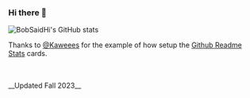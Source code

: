 ### Hi there 👋

![BobSaidHi's GitHub stats](https://github-readme-stats.vercel.app/api?username=BobSaidHi&show_icons=true&theme=transparent)

<!--![Top Langs](https://github-readme-stats.vercel.app/api/top-langs/?username=BobSaidHi&exclude_repo)--!>

<!--
**BobSaidHi/BobSaidHi** is a ✨ _special_ ✨ repository because its `README.md` (this file) appears on your GitHub profile.

Here are some ideas to get you started:

- 🔭 I’m currently working on ...
- 🌱 I’m currently learning ...
- 👯 I’m looking to collaborate on ...
- 🤔 I’m looking for help with ...
- 💬 Ask me about ...
- 📫 How to reach me: ...
- 😄 Pronouns: ...
- ⚡ Fun fact: ...
-->

Thanks to [@Kaweees](https://github.com//Kaweees/blob/master/README.md?plain=1) for the example of how setup the [Github Readme Stats](https://github.com/anuraghazra/github-readme-stats#readme) cards.

<br>
<br>
__Updated Fall 2023__

